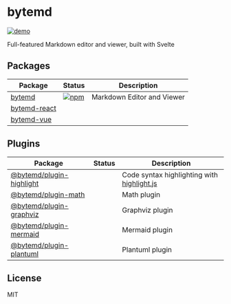 # bytemd

[![demo](https://github.com/bytedance/bytemd/workflows/demo/badge.svg)](https://bytedance.github.io/bytemd/)

Full-featured Markdown editor and viewer, built with Svelte

## Packages

| Package                                 | Status                                                                   | Description                |
| --------------------------------------- | ------------------------------------------------------------------------ | -------------------------- |
| [bytemd](./packages/bytemd)             | [![npm](https://img.shields.io/npm/v/bytemd.svg)](https://npm.im/bytemd) | Markdown Editor and Viewer |
| [bytemd-react](./packages/bytemd-react) |                                                                          |                            |
| [bytemd-vue](./packages/bytemd-vue)     |                                                                          |                            |

## Plugins

| Package                                                 | Status | Description                                                                               |
| ------------------------------------------------------- | ------ | ----------------------------------------------------------------------------------------- |
| [@bytemd/plugin-highlight](./packages/plugin-highlight) |        | Code syntax highlighting with [highlight.js](https://github.com/highlightjs/highlight.js) |
| [@bytemd/plugin-math](./packages/plugin-math)           |        | Math plugin                                                                               |
| [@bytemd/plugin-graphviz](./packages/plugin-graphviz)   |        | Graphviz plugin                                                                           |
| [@bytemd/plugin-mermaid](./packages/plugin-mermaid)     |        | Mermaid plugin                                                                            |
| [@bytemd/plugin-plantuml](./packages/plugin-plantuml)   |        | Plantuml plugin                                                                           |

## License

MIT
